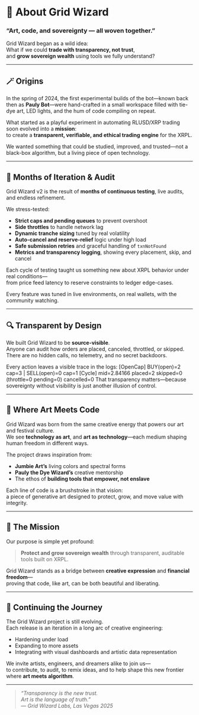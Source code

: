 # 🌌 About Grid Wizard

### “Art, code, and sovereignty — all woven together.”

Grid Wizard began as a wild idea:  
What if we could **trade with transparency, not trust**,  
and **grow sovereign wealth** using tools we fully understand?

---

## 🪄 Origins

In the spring of 2024, the first experimental builds of the bot—known back then as **Pauly Bot**—were hand-crafted in a small workspace filled with tie-dye art, LED lights, and the hum of code compiling on repeat.  

What started as a playful experiment in automating RLUSD/XRP trading soon evolved into a **mission**:  
to create a **transparent, verifiable, and ethical trading engine** for the XRPL.  

We wanted something that could be studied, improved, and trusted—not a black-box algorithm, but a living piece of open technology.

---

## 🧩 Months of Iteration & Audit

Grid Wizard v2 is the result of **months of continuous testing**, live audits, and endless refinement.

We stress-tested:
- **Strict caps and pending queues** to prevent overshoot  
- **Side throttles** to handle network lag  
- **Dynamic tranche sizing** tuned by real volatility  
- **Auto-cancel and reserve-relief** logic under high load  
- **Safe submission retries** and graceful handling of `txnNotFound`  
- **Metrics and transparency logging**, showing every placement, skip, and cancel  

Each cycle of testing taught us something new about XRPL behavior under real conditions—  
from price feed latency to reserve constraints to ledger edge-cases.

Every feature was tuned in live environments, on real wallets, with the community watching.

---

## 🔍 Transparent by Design

We built Grid Wizard to be **source-visible**.  
Anyone can audit how orders are placed, canceled, throttled, or skipped.  
There are no hidden calls, no telemetry, and no secret backdoors.

Every action leaves a visible trace in the logs:
[OpenCap] BUY(open)=2 cap=3 | SELL(open)=0 cap=1
[Cycle] mid=2.84166 placed=2 skipped=0 (throttle=0 pending=0) cancelled=0
That transparency matters—because sovereignty without visibility is just another illusion of control.

---

## 🎨 Where Art Meets Code

Grid Wizard was born from the same creative energy that powers our art and festival culture.  
We see **technology as art**, and **art as technology**—each medium shaping human freedom in different ways.

The project draws inspiration from:
- **Jumbie Art’s** living colors and spectral forms  
- **Pauly the Dye Wizard’s** creative mentorship  
- The ethos of **building tools that empower, not enslave**

Each line of code is a brushstroke in that vision:  
a piece of generative art designed to protect, grow, and move value with integrity.

---

## 💎 The Mission

Our purpose is simple yet profound:
> **Protect and grow sovereign wealth** through transparent, auditable tools built on XRPL.

Grid Wizard stands as a bridge between **creative expression** and **financial freedom**—  
proving that code, like art, can be both beautiful and liberating.

---

## 🧠 Continuing the Journey

The Grid Wizard project is still evolving.  
Each release is an iteration in a long arc of creative engineering:
- Hardening under load  
- Expanding to more assets  
- Integrating with visual dashboards and artistic data representation  

We invite artists, engineers, and dreamers alike to join us—  
to contribute, to audit, to remix ideas, and to help shape this new frontier where **art meets algorithm**.

---

> *“Transparency is the new trust.  
> Art is the language of truth.”*  
> — *Grid Wizard Labs, Las Vegas 2025*
